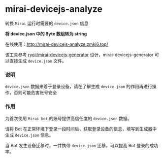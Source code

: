 # mirai-devicejs-analyze

转换 `Mirai` 运行时需要的 `device.json` 信息

**将 device.json 中的 Byte 数组转为 string**

在线使用：http://mirai-devicejs-analyze.zmkj6.top/

该工具参考 [ryoii/mirai-devicejs-generator](/ryoii/mirai-devicejs-generator) 设计，mirai-devicejs-generator 可以直接生成 `device.json` 文件。

### 说明

`device.json` 数据来着于登录设备，请在了解生成 `device.json` 的作用再进行操作，否则可能危害账号安全

### 作用

为首次使用 `Mirai bot` 的账号提供高信任度的 `device.json` 数据。

请将 Bot 在正常环境下登录一段时间后，获取登录设备的信息，填写到生成器中生成 `device.json` 信息。

当 Bot 发生设备迁移时，一并携带 `device.json` 迁移，可以提高 Bot 登录的成功率。
